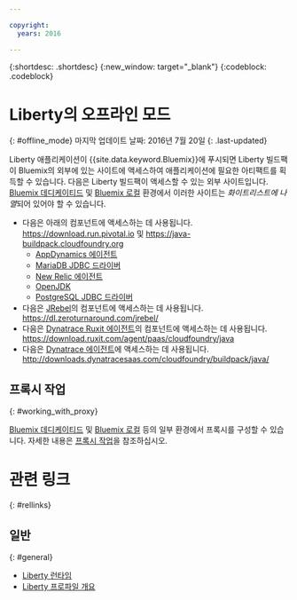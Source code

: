 ```yaml
---

copyright:
  years: 2016

---
```


{:shortdesc: .shortdesc}
{:new_window: target="_blank"}
{:codeblock: .codeblock}


# Liberty의 오프라인 모드
{: #offline_mode}
마지막 업데이트 날짜: 2016년 7월 20일
{: .last-updated}

Liberty 애플리케이션이 {{site.data.keyword.Bluemix}}에 푸시되면 Liberty 빌드팩이 Bluemix의 외부에 있는 사이트에 액세스하여
애플리케이션에 필요한 아티팩트를 획득할 수 있습니다. 다음은 Liberty 빌드팩이 액세스할 수 있는 외부 사이트입니다. [Bluemix 데디케이티드](../../dedicated/index.html#dedicated) 및
[Bluemix 로컬](../../local/index.html#local) 환경에서 이러한 사이트는 *화이트리스트에 나열*되어 있어야 할 수 있습니다.

* 다음은 아래의 컴포넌트에 액세스하는 데 사용됩니다. https://download.run.pivotal.io 및 https://java-buildpack.cloudfoundry.org
  * [AppDynamics 에이전트](https://www.appdynamics.com/)
  * [MariaDB JDBC 드라이버](https://mariadb.com/)
  * [New Relic 에이전트](newRelic.html)
  * [OpenJDK](customizingJRE.html#OpenJDK)
  * [PostgreSQL JDBC 드라이버](https://www.postgresql.org)
* 다음은 [JRebel](https://zeroturnaround.com/software/jrebel/)의 컴포넌트에 액세스하는 데 사용됩니다. https://dl.zeroturnaround.com/jrebel/
* 다음은 [Dynatrace Ruxit 에이전트](dynatrace.html)의 컴포넌트에 액세스하는 데 사용됩니다. https://download.ruxit.com/agent/paas/cloudfoundry/java
* 다음은 [Dynatrace 에이전트](dynatrace.html)에 액세스하는 데 사용됩니다. http://downloads.dynatracesaas.com/cloudfoundry/buildpack/java/

## 프록시 작업
{: #working_with_proxy}

[Bluemix 데디케이티드](../../dedicated/index.html#dedicated) 및 [Bluemix 로컬](../../local/index.html#local) 등의 일부 환경에서 프록시를 구성할 수 있습니다. 자세한 내용은 [프록시 작업](../../manageapps/workingWithProxy.html)을 참조하십시오.

# 관련 링크
{: #rellinks}
## 일반
{: #general}
* [Liberty 런타임](index.html)
* [Liberty 프로파일 개요](http://www-01.ibm.com/support/knowledgecenter/SSAW57_8.5.5/com.ibm.websphere.wlp.nd.doc/ae/cwlp_about.html)
